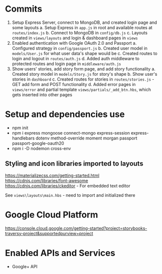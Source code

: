 # Commits

1. Setup Express Server, connect to MongoDB, and created login page and some layouts
   a. Setup Express in `app.js` in root and available routes at `routes/index.js`
   b. Connect to MongoDB in `config/db.js`
   c. Layouts created in `views/layouts` and login & dashboard pages in `views`
2. Enabled authentication with Google OAuth 2.0 and Passport
   a. Configured strategy in `config/passport.js`
   b. Created user model in `models/User.js` for what user data's shape would be
   c. Created routes to login and logout in `routes/auth.js`
   d. Added auth middleware to protected routes and login page in `middleware/auth.js`
3. Show users' stories, add story form page, and add story functionality
   a. Created story model in `models/Story.js` for story's shape
   b. Show user's stories in `dashboard`
   c. Created routes for stories in `routes/stories.js` - GET add form and POST functionality
   d. Added error pages in `views/error` and partial template `views/partials/_add_btn.hbs`, which gets inserted into other pages

# Setup and dependencies use

- npm init
- npm i express mongoose connect-mongo express-session express-handlebars dotenv method-override moment morgan passport passport-google-oauth20
- npm i -D nodemon cross-env

## Styling and icon libraries imported to layouts

https://materializecss.com/getting-started.html
https://cdnjs.com/libraries/font-awesome
https://cdnjs.com/libraries/ckeditor - For embedded text editor

See `views\layouts\main.hbs` - need to import and initialized there

# Google Cloud Platform

https://console.cloud.google.com/getting-started?project=storybooks-traversy-project&supportedpurview=project

# Enabled APIs and Services

- Google+ API

